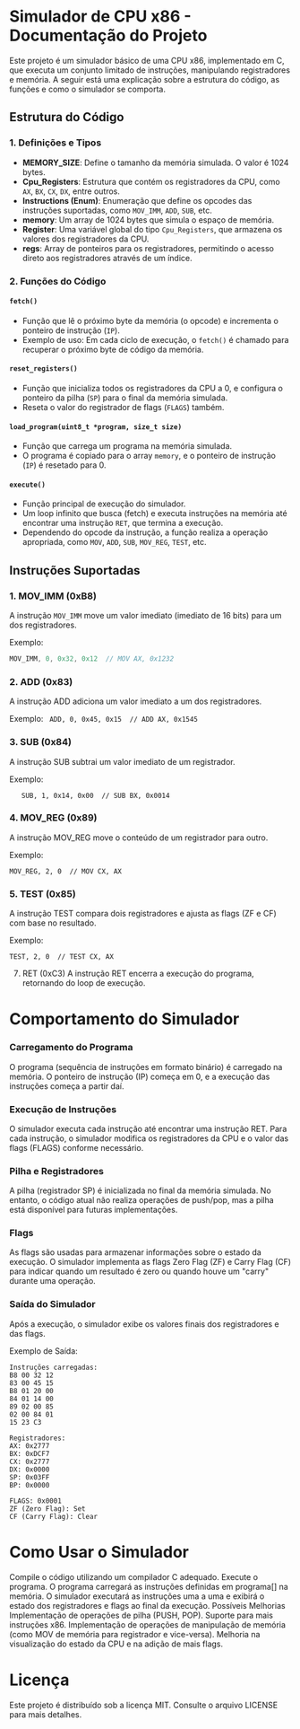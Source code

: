 # Simulador de CPU x86 - Documentação do Projeto

Este projeto é um simulador básico de uma CPU x86, implementado em C, que executa um conjunto limitado de instruções, manipulando registradores e memória. A seguir está uma explicação sobre a estrutura do código, as funções e como o simulador se comporta.

## Estrutura do Código

### 1. **Definições e Tipos**

- **MEMORY_SIZE**: Define o tamanho da memória simulada. O valor é 1024 bytes.
- **Cpu_Registers**: Estrutura que contém os registradores da CPU, como `AX`, `BX`, `CX`, `DX`, entre outros.
- **Instructions (Enum)**: Enumeração que define os opcodes das instruções suportadas, como `MOV_IMM`, `ADD`, `SUB`, etc.
- **memory**: Um array de 1024 bytes que simula o espaço de memória.
- **Register**: Uma variável global do tipo `Cpu_Registers`, que armazena os valores dos registradores da CPU.
- **regs**: Array de ponteiros para os registradores, permitindo o acesso direto aos registradores através de um índice.

### 2. **Funções do Código**

#### `fetch()`
- Função que lê o próximo byte da memória (o opcode) e incrementa o ponteiro de instrução (`IP`).
- Exemplo de uso: Em cada ciclo de execução, o `fetch()` é chamado para recuperar o próximo byte de código da memória.

#### `reset_registers()`
- Função que inicializa todos os registradores da CPU a 0, e configura o ponteiro da pilha (`SP`) para o final da memória simulada.
- Reseta o valor do registrador de flags (`FLAGS`) também.

#### `load_program(uint8_t *program, size_t size)`
- Função que carrega um programa na memória simulada.
- O programa é copiado para o array `memory`, e o ponteiro de instrução (`IP`) é resetado para 0.

#### `execute()`
- Função principal de execução do simulador.
- Um loop infinito que busca (fetch) e executa instruções na memória até encontrar uma instrução `RET`, que termina a execução.
- Dependendo do opcode da instrução, a função realiza a operação apropriada, como `MOV`, `ADD`, `SUB`, `MOV_REG`, `TEST`, etc.

## Instruções Suportadas

### 1. **MOV_IMM (0xB8)**
A instrução `MOV_IMM` move um valor imediato (imediato de 16 bits) para um dos registradores.

Exemplo:

```c
MOV_IMM, 0, 0x32, 0x12  // MOV AX, 0x1232
```

### 2. ADD (0x83)
A instrução ADD adiciona um valor imediato a um dos registradores.

Exemplo:
    ``` 
    ADD, 0, 0x45, 0x15  // ADD AX, 0x1545
    ```
### 3. SUB (0x84)
A instrução SUB subtrai um valor imediato de um registrador.

Exemplo:
 ```
    SUB, 1, 0x14, 0x00  // SUB BX, 0x0014
```

### 4. MOV_REG (0x89)
A instrução MOV_REG move o conteúdo de um registrador para outro.

Exemplo:
```
MOV_REG, 2, 0  // MOV CX, AX
```

### 5. TEST (0x85)
A instrução TEST compara dois registradores e ajusta as flags (ZF e CF) com base no resultado.

Exemplo:
````
TEST, 2, 0  // TEST CX, AX
````

7. RET (0xC3)
A instrução RET encerra a execução do programa, retornando do loop de execução.


# Comportamento do Simulador

### Carregamento do Programa

O programa (sequência de instruções em formato binário) é carregado na memória.
O ponteiro de instrução (IP) começa em 0, e a execução das instruções começa a partir daí.

### Execução de Instruções

O simulador executa cada instrução até encontrar uma instrução RET.
Para cada instrução, o simulador modifica os registradores da CPU e o valor das flags (FLAGS) conforme necessário.

### Pilha e Registradores

A pilha (registrador SP) é inicializada no final da memória simulada. No entanto, o código atual não realiza operações de push/pop, mas a pilha está disponível para futuras implementações.

### Flags

As flags são usadas para armazenar informações sobre o estado da execução. O simulador implementa as flags Zero Flag (ZF) e Carry Flag (CF) para indicar quando um resultado é zero ou quando houve um "carry" durante uma operação.

### Saída do Simulador
Após a execução, o simulador exibe os valores finais dos registradores e das flags.

Exemplo de Saída:
````
Instruções carregadas:
B8 00 32 12
83 00 45 15
B8 01 20 00
84 01 14 00
89 02 00 85
02 00 84 01
15 23 C3

Registradores:
AX: 0x2777
BX: 0xDCF7
CX: 0x2777
DX: 0x0000
SP: 0x03FF
BP: 0x0000

FLAGS: 0x0001
ZF (Zero Flag): Set
CF (Carry Flag): Clear
````

# Como Usar o Simulador
Compile o código utilizando um compilador C adequado.
Execute o programa.
O programa carregará as instruções definidas em programa[] na memória.
O simulador executará as instruções uma a uma e exibirá o estado dos registradores e flags ao final da execução.
Possíveis Melhorias
Implementação de operações de pilha (PUSH, POP).
Suporte para mais instruções x86.
Implementação de operações de manipulação de memória (como MOV de memória para registrador e vice-versa).
Melhoria na visualização do estado da CPU e na adição de mais flags.

# Licença
Este projeto é distribuído sob a licença MIT. Consulte o arquivo LICENSE para mais detalhes.

